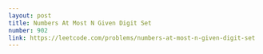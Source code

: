 ```yaml
---
layout: post
title: Numbers At Most N Given Digit Set
number: 902
link: https://leetcode.com/problems/numbers-at-most-n-given-digit-set
---
```

